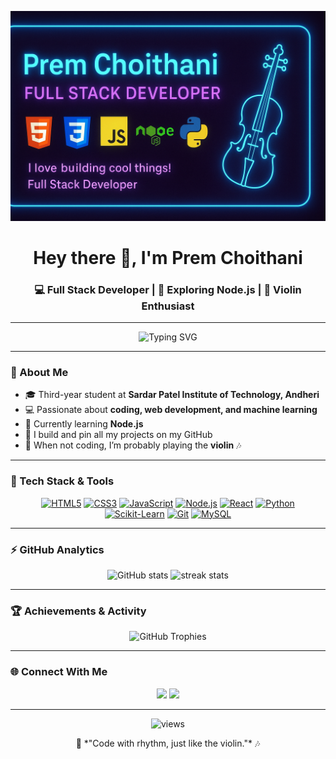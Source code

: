 <!-- Banner -->
![Banner](https://raw.githubusercontent.com/prem-choithani23/prem-choithani23/main/assets/banner.png)

<h1 align="center">Hey there 👋, I'm Prem Choithani</h1>
<h3 align="center">💻 Full Stack Developer | 🌱 Exploring Node.js | 🎻 Violin Enthusiast</h3>

---

<p align="center">
  <img src="https://readme-typing-svg.demolab.com?font=Fira+Code&size=22&pause=1000&color=00F5FF&center=true&vCenter=true&width=600&lines=I+love+building+cool+things!;Full+Stack+Developer+%7C+Node.js+Learner;Coding+is+my+passion+🔥" alt="Typing SVG" />
</p>

---

### 🏫 About Me  
- 🎓 Third-year student at **Sardar Patel Institute of Technology, Andheri**  
- 💻 Passionate about **coding, web development, and machine learning**  
- 🌱 Currently learning **Node.js**  
- 🧠 I build and pin all my projects on my GitHub  
- 🎻 When not coding, I’m probably playing the **violin** 🎶  

---

### 🧰 Tech Stack & Tools  

<p align="center">
  <a href="https://developer.mozilla.org/en-US/docs/Web/HTML" target="_blank"><img src="https://cdn.jsdelivr.net/gh/devicons/devicon/icons/html5/html5-original.svg" alt="HTML5" width="60" height="60"/></a>
  <a href="https://developer.mozilla.org/en-US/docs/Web/CSS" target="_blank"><img src="https://cdn.jsdelivr.net/gh/devicons/devicon/icons/css3/css3-original.svg" alt="CSS3" width="60" height="60"/></a>
  <a href="https://developer.mozilla.org/en-US/docs/Web/JavaScript" target="_blank"><img src="https://cdn.jsdelivr.net/gh/devicons/devicon/icons/javascript/javascript-original.svg" alt="JavaScript" width="60" height="60"/></a>
  <a href="https://nodejs.org/" target="_blank"><img src="https://cdn.jsdelivr.net/gh/devicons/devicon/icons/nodejs/nodejs-original.svg" alt="Node.js" width="60" height="60"/></a>
  <a href="https://react.dev/" target="_blank"><img src="https://cdn.jsdelivr.net/gh/devicons/devicon/icons/react/react-original.svg" alt="React" width="60" height="60"/></a>
  <a href="https://www.python.org/doc/" target="_blank"><img src="https://cdn.jsdelivr.net/gh/devicons/devicon/icons/python/python-original.svg" alt="Python" width="60" height="60"/></a>
  <a href="https://scikit-learn.org/stable/" target="_blank"><img src="https://icon.icepanel.io/Technology/svg/scikit-learn.svg" alt="Scikit-Learn" width="60" height="60"/></a>
  <a href="https://git-scm.com/doc" target="_blank"><img src="https://cdn.jsdelivr.net/gh/devicons/devicon/icons/git/git-original.svg" alt="Git" width="60" height="60"/></a>
  <a href="https://www.mysql.com/doc/" target="_blank"><img src="https://cdn.jsdelivr.net/gh/devicons/devicon/icons/mysql/mysql-original.svg" alt="MySQL" width="60" height="60"/></a>
</p>

---

### ⚡ GitHub Analytics  

<p align="center">
  <img src="https://github-readme-stats.vercel.app/api?username=prem-choithani23&show_icons=true&theme=tokyonight&hide_border=true&border_radius=10" height="180px" alt="GitHub stats"/>
  <img src="https://streak-stats.demolab.com?user=prem-choithani23&theme=tokyonight&hide_border=true&border_radius=10" height="180px" alt="streak stats"/>
</p>

---

### 🏆 Achievements & Activity  

<p align="center">
  <img src="https://github-profile-trophy.vercel.app/?username=prem-choithani23&theme=onestar&no-frame=true&margin-w=10" alt="GitHub Trophies"/>
</p>

---

### 🌐 Connect With Me  

<p align="center">
  <a href="mailto:premchoithani23@gmail.com"><img src="https://img.shields.io/badge/Gmail-D14836?style=for-the-badge&logo=gmail&logoColor=white"></a>
  <a href="https://linkedin.com/in/prem-choithani23" target="_blank"><img src="https://img.shields.io/badge/LinkedIn-0A66C2?style=for-the-badge&logo=linkedin&logoColor=white"></a>
</p>

---

<p align="center">
  <img src="https://komarev.com/ghpvc/?username=prem-choithani23&label=Profile+Views&color=00FFFF&style=flat-square" alt="views"/>
</p>

<p align="center">
  🎵 *"Code with rhythm, just like the violin."* 🎶
</p>
